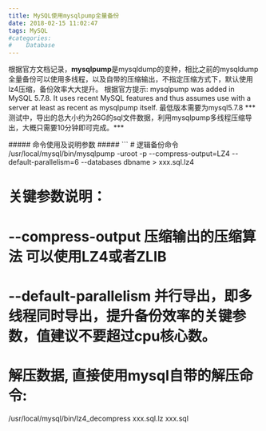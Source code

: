 ```yaml
---
title: MySQL使用mysqlpump全量备份
date: 2018-02-15 11:02:47
tags: MySQL
#categories:
#    Database
---
```



<p>
 根据官方文档记录，<b>mysqlpump</b>是mysqldump的变种，相比之前的mysqldump全量备份可以使用多线程，以及自带的压缩输出，不指定压缩方式下，默认使用lz4压缩，备份效率大大提升。
 根据官方提示:
 mysqlpump was added in MySQL 5.7.8. It uses recent MySQL features and thus assumes use with a server at least as recent as mysqlpump itself.
 最低版本需要为mysql5.7.8
 *** 测试中，导出的总大小约为26G的sql文件数据，利用mysqlpump多线程压缩导出，大概只需要10分钟即可完成。***
</p><!--more-->
##### 命令使用及说明参数 #####
```
# 逻辑备份命令
/usr/local/mysql/bin/mysqlpump -uroot -p
--compress-output=LZ4 --default-parallelism=6 --databases dbname > xxx.sql.lz4

# 关键参数说明：
# --compress-output 压缩输出的压缩算法 可以使用LZ4或者ZLIB
# --default-parallelism 并行导出，即多线程同时导出，提升备份效率的关键参数，值建议不要超过cpu核心数。

# 解压数据, 直接使用mysql自带的解压命令:
/usr/local/mysql/bin/lz4_decompress xxx.sql.lz xxx.sql
```
